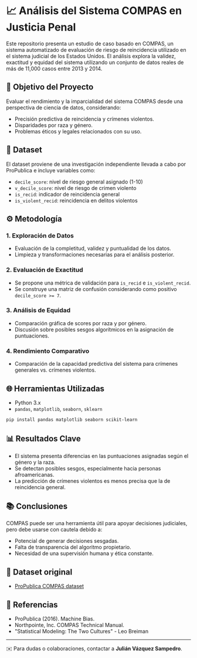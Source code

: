 # 📈 Análisis del Sistema COMPAS en Justicia Penal

Este repositorio presenta un estudio de caso basado en COMPAS, un sistema automatizado de evaluación de riesgo de reincidencia utilizado en el sistema judicial de los Estados Unidos. El análisis explora la validez, exactitud y equidad del sistema utilizando un conjunto de datos reales de más de 11,000 casos entre 2013 y 2014.

## 🚀 Objetivo del Proyecto

Evaluar el rendimiento y la imparcialidad del sistema COMPAS desde una perspectiva de ciencia de datos, considerando:
- Precisión predictiva de reincidencia y crímenes violentos.
- Disparidades por raza y género.
- Problemas éticos y legales relacionados con su uso.

## 📁 Dataset

El dataset proviene de una investigación independiente llevada a cabo por ProPublica e incluye variables como:
- `decile_score`: nivel de riesgo general asignado (1-10)
- `v_decile_score`: nivel de riesgo de crimen violento
- `is_recid`: indicador de reincidencia general
- `is_violent_recid`: reincidencia en delitos violentos

## ⚙️ Metodología

### 1. Exploración de Datos
- Evaluación de la completitud, validez y puntualidad de los datos.
- Limpieza y transformaciones necesarias para el análisis posterior.

### 2. Evaluación de Exactitud
- Se propone una métrica de validación para `is_recid` e `is_violent_recid`.
- Se construye una matriz de confusión considerando como positivo `decile_score >= 7`.

### 3. Análisis de Equidad
- Comparación gráfica de scores por raza y por género.
- Discusión sobre posibles sesgos algorítmicos en la asignación de puntuaciones.

### 4. Rendimiento Comparativo
- Comparación de la capacidad predictiva del sistema para crímenes generales vs. crímenes violentos.

## 🌐 Herramientas Utilizadas

- Python 3.x
- `pandas`, `matplotlib`, `seaborn`, `sklearn`

```bash
pip install pandas matplotlib seaborn scikit-learn
```

## 📊 Resultados Clave

- El sistema presenta diferencias en las puntuaciones asignadas según el género y la raza.
- Se detectan posibles sesgos, especialmente hacia personas afroamericanas.
- La predicción de crímenes violentos es menos precisa que la de reincidencia general.

## 📚 Conclusiones

COMPAS puede ser una herramienta útil para apoyar decisiones judiciales, pero debe usarse con cautela debido a:
- Potencial de generar decisiones sesgadas.
- Falta de transparencia del algoritmo propietario.
- Necesidad de una supervisión humana y ética constante.

## 📅 Dataset original
- [ProPublica COMPAS dataset](https://github.com/propublica/compas-analysis)

## 🔗 Referencias
- ProPublica (2016). Machine Bias.
- Northpointe, Inc. COMPAS Technical Manual.
- "Statistical Modeling: The Two Cultures" - Leo Breiman

---
✉️ Para dudas o colaboraciones, contactar a **Julián Vázquez Sampedro**.

